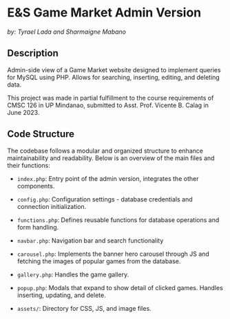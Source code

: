 # E&S Game Market Admin Version
*by: Tyrael Lada and Sharmaigne Mabano*

## Description
Admin-side view of a Game Market website designed to implement queries for MySQL using PHP. Allows for searching, inserting, editing, and deleting data.

This project was made in partial fulfillment to the course requirements of CMSC 126 in UP Mindanao, submitted to Asst. Prof. Vicente B. Calag in June 2023.

## Code Structure
The codebase follows a modular and organized structure to enhance maintainability and readability. Below is an overview of the main files and their functions:

* `index.php`: Entry point of the admin version, integrates the other components.

* `config.php`: Configuration settings - database credentials and connection initialization.

* `functions.php`: Defines reusable functions for database operations and form handling.

* `navbar.php`: Navigation bar and search functionality

* `carousel.php`: Implements the banner hero carousel through JS and fetching the images of popular games from the database.

* `gallery.php`: Handles the game gallery. 

* `popup.php`: Modals that expand to show detail of clicked games. Handles inserting, updating, and delete.

* `assets/`: Directory for CSS, JS, and image files.

